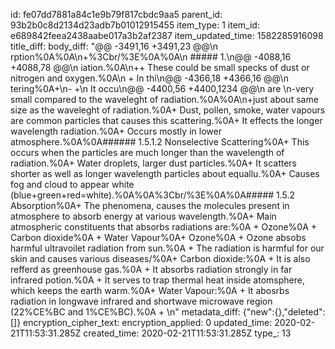 id: fe07dd7881a84c1e9b79f817cbdc9aa5
parent_id: 93b2b0c8d2134d23adb7b01012915455
item_type: 1
item_id: e689842feea2438aabe017a3b2af2387
item_updated_time: 1582285916098
title_diff: 
body_diff: "@@ -3491,16 +3491,23 @@\n rption%0A%0A\n+%3Cbr/%3E%0A%0A\n ##### 1.\n@@ -4088,16 +4088,78 @@\n iation.%0A\n++ These could be small specks of dust or nitrogen and oxygen.%0A\n + In thi\n@@ -4366,18 +4366,16 @@\n tering%0A+\n- +\n  It occu\n@@ -4400,56 +4400,1234 @@\n are \n-very small compared to the waveleght of radiation.%0A%0A\n+just about same size as the waveleght of radiation.%0A+ Dust, pollen, smoke, water vapours are common particles that causes this scattering.%0A+ It effects the longer wavelength radiation.%0A+ Occurs mostly in lower atmosphere.%0A%0A###### 1.5.1.2 Nonselective Scattering%0A+ This occurs when the particles are much longer than the wavelength of radiation.%0A+ Water droplets, larger dust particles.%0A+ It scatters shorter as well as longer wavelength particles about equallu.%0A+ Causes fog and cloud to appear white (blue+green+red=white).%0A%0A%3Cbr/%3E%0A%0A##### 1.5.2 Absorption%0A+ The phenomena, causes the molecules present in atmosphere to absorb energy at various wavelength.%0A+ Main atmospheric constituents that absorbs radiations are:%0A    + Ozone%0A    + Carbon dioxide%0A    + Water Vapour%0A+ Ozone%0A    + Ozone absobs harmful ultravoilet radiation from sun.%0A    + The radiation is harmful for our skin and causes various diseases/%0A+ Carbon dioxide:%0A    + It is also refferd as greenhouse gas.%0A    + It absorbs radiation strongly in far infrared potion.%0A    + It serves to trap thermal heat inside atomsphere, which keeps the earth warm.%0A+ Water Vapour:%0A    + It abosrbs radiation in longwave infrared and shortwave microwave region (22%CE%BC and 1%CE%BC).%0A    + \n"
metadata_diff: {"new":{},"deleted":[]}
encryption_cipher_text: 
encryption_applied: 0
updated_time: 2020-02-21T11:53:31.285Z
created_time: 2020-02-21T11:53:31.285Z
type_: 13
